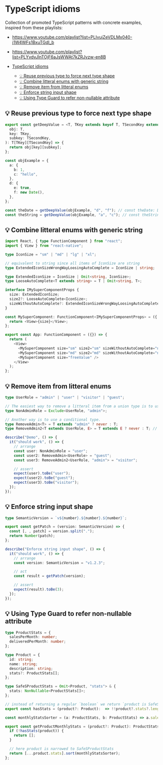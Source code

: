 # TypeScript idioms

Collection of promoted TypeScript patterns with concrete examples, inspired from these playlists:

- https://www.youtube.com/playlist?list=PLIvujZeVDLMx040-j1W4WFs1BxuTGdI_b
- https://www.youtube.com/playlist?list=PLYvdvJlnTOjF6aJsWWAt7kZRJvzw-en8B

- [TypeScript idioms](#typescript-idioms)
  - [:bulb: Reuse previous type to force next type shape](#bulb-reuse-previous-type-to-force-next-type-shape)
  - [:bulb: Combine litteral enums with generic string](#bulb-combine-litteral-enums-with-generic-string)
  - [:bulb: Remove item from litteral enums](#bulb-remove-item-from-litteral-enums)
  - [:bulb: Enforce string input shape](#bulb-enforce-string-input-shape)
  - [:bulb: Using Type Guard to refer non-nullable attribute](#bulb-using-type-guard-to-refer-non-nullable-attribute)

## :bulb: Reuse previous type to force next type shape

```typescript
export const getDeepValue = <T, TKey extends keyof T, TSecondKey extends keyof T[TKey]>(
  obj: T,
  key: TKey,
  subkey: TSecondKey,
): T[TKey][TSecondKey] => {
  return obj[key][subkey];
};

const objExample = {
  a: {
    b: 1,
    c: "hello",
  },
  d: {
    e: true,
    f: new Date(),
  },
};

const theDate = getDeepValue(objExample, "d", "f"); // const theDate: Date
const theString = getDeepValue(objExample, "a", "c"); // const theString: string
```

## :bulb: Combine litteral enums with generic string

```typescript
import React, { type FunctionComponent } from "react";
import { View } from "react-native";

type IconSize = "sm" | "md" | "lg" | "xl";

// equivalent to string since all items of IconSize are string
type ExtendedIconSizeWrongWayLoosingAutoComplete = IconSize | string;

type ExtendedIconSize = IconSize | Omit<string, IconSize>;
type LooseAutoComplete<T extends string> = T | Omit<string, T>;

interface IMySuperComponentProps {
  size: ExtendedIconSize;
  size2?: LooseAutoComplete<IconSize>;
  sizeWithoutAutoComplete?: ExtendedIconSizeWrongWayLoosingAutoComplete;
}

const MySuperComponent: FunctionComponent<IMySuperComponentProps> = ({ size }) => {
  return <View>{size}</View>;
};

export const App: FunctionComponent = ({}) => {
  return (
    <View>
      <MySuperComponent size="sm" size2="sm" sizeWithoutAutoComplete="no-ide-auto-completion" />
      <MySuperComponent size="md" size2="md" sizeWithoutAutoComplete="no intellisence since that prop is a string" />
      <MySuperComponent size="freeValue" />
    </View>
  );
};
```

## :bulb: Remove item from litteral enums

```typescript
type UserRole = "admin" | "user" | "visitor" | "guest";

// The easiest way to remove a litteral item from a union type is to use the Exclude<T, U> utility type.
type NonAdminRole = Exclude<UserRole, "admin">;

// Another way is to use a conditional type.
type RemoveAdmin<T> = T extends "admin" ? never : T;
type RemoveAdmin2<T extends UserRole, E> = T extends E ? never : T; // (similar to what Exclude is doing)

describe("Demo", () => {
  it("should work", () => {
    // arrange
    const user: NonAdminRole = "user";
    const user2: RemoveAdmin<UserRole> = "guest";
    const user3: RemoveAdmin2<UserRole, "admin"> = "visitor";

    // assert
    expect(user).toBe("user");
    expect(user2).toBe("guest");
    expect(user3).toBe("visitor");
  });
});
```

## :bulb: Enforce string input shape

```typescript
type SemanticVersion = `v${number}.${number}.${number}`;

export const getPatch = (version: SemanticVersion) => {
  const [, , patch] = version.split(".");
  return Number(patch);
};

describe("Enforce string input shape", () => {
  it("should work", () => {
    // arrange
    const version: SemanticVersion = "v1.2.3";

    // act
    const result = getPatch(version);

    // assert
    expect(result).toBe(3);
  });
});
```

## :bulb: Using Type Guard to refer non-nullable attribute

```typescript
type ProductStats = {
  salesPerMonth: number;
  deliveredPerMonth: number;
};

type Product = {
  id: string;
  name: string;
  description: string;
  stats?: ProductStats[];
};

type SafeSProductStats = Omit<Product, "stats"> & {
  stats: NonNullable<ProductStats[]>;
};

// instead of returning a regular `boolean` we return `product is SafeSProductStats` (type guard)
export const hasStats = (product?: Product):  => !!product?.stats?.length;

const monthlyStatsSorter = (a: ProductStats, b: ProductStats) => a.salesPerMonth - b.salesPerMonth;

export const getProductMonthlyStats = (product?: Product): ProductStats[] => {
  if (!hasStats(product)) {
    return [];
  }

  // here product is narrowed to SafeSProductStats
  return [...product.stats].sort(monthlyStatsSorter);
};
```
